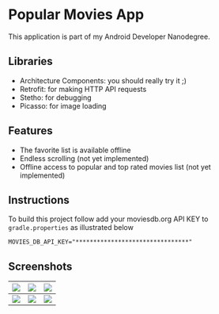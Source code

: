 # Popular Movies App
This application is part of my Android Developer Nanodegree.

## Libraries
- Architecture Components: you should really try it ;)
- Retrofit: for making HTTP API requests
- Stetho: for debugging
- Picasso: for image loading

## Features
- The favorite list is available offline
- Endless scrolling (not yet implemented)
- Offline access to popular and top rated movies list (not yet implemented)

## Instructions
To build this project follow add your moviesdb.org API KEY to `gradle.properties` as illustrated below
```
MOVIES_DB_API_KEY="********************************"
```

## Screenshots
![](https://raw.githubusercontent.com/IbrahimYousre/PopularMoviesStage2/master/showcase/yousre's%20movies%20stage2.gif) | ![](https://raw.githubusercontent.com/IbrahimYousre/PopularMoviesStage2/master/showcase/Screenshot_1520912157.png) | ![](https://raw.githubusercontent.com/IbrahimYousre/PopularMoviesStage2/master/showcase/Screenshot_1520912176.png) | 
:-------------------------:|:-------------------------:|:-------------------------:
![](https://raw.githubusercontent.com/IbrahimYousre/PopularMoviesStage2/master/showcase/Screenshot_1520912198.png) | ![](https://raw.githubusercontent.com/IbrahimYousre/PopularMoviesStage2/master/showcase/Screenshot_1520912214.png) | ![](https://raw.githubusercontent.com/IbrahimYousre/PopularMoviesStage2/master/showcase/Screenshot_1520912273.png)
